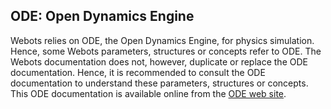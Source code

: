 ## ODE: Open Dynamics Engine

Webots relies on ODE, the Open Dynamics Engine, for physics simulation. Hence,
some Webots parameters, structures or concepts refer to ODE. The Webots
documentation does not, however, duplicate or replace the ODE documentation.
Hence, it is recommended to consult the ODE documentation to understand these
parameters, structures or concepts. This ODE documentation is available online
from the [ODE web site](http://www.ode.org).

